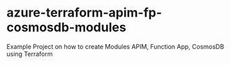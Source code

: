 # azure-terraform-apim-fp-cosmosdb-modules
Example Project on how to create Modules APIM, Function App, CosmosDB using Terraform
